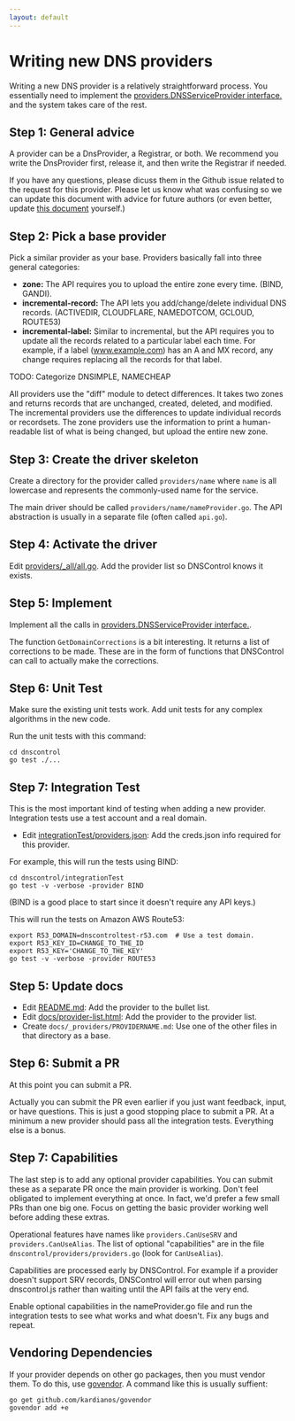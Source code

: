 ```yaml
---
layout: default
---
```


# Writing new DNS providers

Writing a new DNS provider is a relatively straightforward process.
You essentially need to implement the
[providers.DNSServiceProvider interface.](https://godoc.org/github.com/StackExchange/dnscontrol/providers#DNSServiceProvider)
and the system takes care of the rest.


## Step 1: General advice

A provider can be a DnsProvider, a Registrar, or both. We recommend
you write the DnsProvider first, release it, and then write the
Registrar if needed.

If you have any questions, please dicuss them in the Github issue
related to the request for this provider. Please let us know what
was confusing so we can update this document with advice for future
authors (or even better, update [this
document](https://github.com/StackExchange/dnscontrol/blob/master/docs/writing-providers.md)
yourself.)


## Step 2: Pick a base provider

Pick a similar provider as your base.  Providers basically fall
into three general categories:

* **zone:** The API requires you to upload the entire zone every time. (BIND, GANDI).
* **incremental-record:** The API lets you add/change/delete individual DNS records. (ACTIVEDIR, CLOUDFLARE, NAMEDOTCOM, GCLOUD, ROUTE53)
* **incremental-label:** Similar to incremental, but the API requires you to update all the records related to a particular label each time. For example, if a label (www.example.com) has an A and MX record, any change requires replacing all the records for that label.

TODO: Categorize DNSIMPLE, NAMECHEAP

All providers use the "diff" module to detect differences. It takes
two zones and returns records that are unchanged, created, deleted,
and modified. The incremental providers use the differences to
update individual records or recordsets. The zone providers use the
information to print a human-readable list of what is being changed,
but upload the entire new zone.


## Step 3: Create the driver skeleton

Create a directory for the provider called `providers/name` where
`name` is all lowercase and represents the commonly-used name for
the service.

The main driver should be called `providers/name/nameProvider.go`.
The API abstraction is usually in a separate file (often called
`api.go`).


## Step 4: Activate the driver

Edit
[providers/_all/all.go](https://github.com/StackExchange/dnscontrol/blob/master/providers/_all/all.go).
Add the provider list so DNSControl knows it exists.

## Step 5: Implement

Implement all the calls in
[providers.DNSServiceProvider interface.](https://godoc.org/github.com/StackExchange/dnscontrol/providers#DNSServiceProvider).

The function `GetDomainCorrections` is a bit interesting. It returns
a list of corrections to be made. These are in the form of functions
that DNSControl can call to actually make the corrections.

## Step 6: Unit Test

Make sure the existing unit tests work.  Add unit tests for any
complex algorithms in the new code.

Run the unit tests with this command:

    cd dnscontrol
    go test ./...


## Step 7: Integration Test

This is the most important kind of testing when adding a new provider.
Integration tests use a test account and a real domain.

* Edit [integrationTest/providers.json](https://github.com/StackExchange/dnscontrol/blob/master/integrationTest/providers.json): Add the creds.json info required for this provider.

For example, this will run the tests using BIND:

```
cd dnscontrol/integrationTest
go test -v -verbose -provider BIND
```

(BIND is a good place to  start since it doesn't require any API keys.)

This will run the tests on Amazon AWS Route53:

```
export R53_DOMAIN=dnscontroltest-r53.com  # Use a test domain.
export R53_KEY_ID=CHANGE_TO_THE_ID
export R53_KEY='CHANGE_TO_THE_KEY'
go test -v -verbose -provider ROUTE53
```

## Step 5: Update docs

* Edit [README.md](https://github.com/StackExchange/dnscontrol): Add the provider to the bullet list.
* Edit [docs/provider-list.html](https://github.com/StackExchange/dnscontrol/blob/master/docs/provider-list.html): Add the provider to the provider list.
* Create `docs/_providers/PROVIDERNAME.md`: Use one of the other files in that directory as a base.


## Step 6: Submit a PR

At this point you can submit a PR.

Actually you can submit the PR even earlier if you just want feedback,
input, or have questions.  This is just a good stopping place to
submit a PR. At a minimum a new provider should pass all the
integration tests. Everything else is a bonus.


## Step 7: Capabilities

The last step is to add any optional provider capabilities. You can
submit these as a separate PR once the main provider is working.
Don't feel obligated to implement everything at once. In fact, we'd
prefer a few small PRs than one big one. Focus on getting the basic
provider working well before adding these extras.

Operational features have names like `providers.CanUseSRV` and
`providers.CanUseAlias`.  The list of optional "capabilities" are
in the file `dnscontrol/providers/providers.go` (look for `CanUseAlias`).

Capabilities are processed early by DNSControl.  For example if a
provider doesn't support SRV records, DNSControl will error out
when parsing dnscontrol.js rather than waiting until the API fails
at the very end.

Enable optional capabilities in the nameProvider.go file and run
the integration tests to see what works and what doesn't.  Fix any
bugs and repeat.


## Vendoring Dependencies

If your provider depends on other go packages, then you must vendor them. To do this, use [govendor](https://github.com/kardianos/govendor).  A command like this is usually suffient:

```
go get github.com/kardianos/govendor
govendor add +e
```
